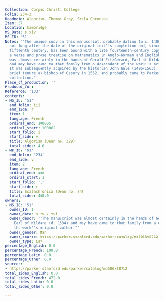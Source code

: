 ```yaml
---
Collection: Corpus Christi College
Folia: 234+3
Headnote: Algorism. Thomas Gray, Scala Chronica
Item: 37
Location: Cambridge
MS_Date: s.xiv
MS_ID: '51'
Notes: '"The unique copy in this manuscript, probably dating to c. 1400, was made
  not long after the date of the original text''s completion and, since the early
  fifteenth century, has been bound with a late fourteenth-century copy of the Algorism,
  a verse and prose treatise on mathematics in Anglo-Norman and English. "; "the manuscript
  was almost certainly in the hands of Gerald FitzGerard, Earl of Kildare (d. 1534)
  and may have come to that family from a descendant of the work''s original author.
  It was subsequently acquired by the historian John Bale (1495-1563), during his
  brief tenure as bishop of Ossory in 1552, and probably came to Parker from Bale''s
  collection."'
Place_of_production: ''
Produced_for: ''
Reference: '133'
contents:
- MS_ID: '51'
  end_folio: iii
  end_side: r
  item: 1
  language: French
  ordinal_end: 100005
  ordinal_start: 100002
  start_folio: i
  start_side: v
  title: Algorism (Dean no. 329)
  total_sides: 4.0
- MS_ID: '51'
  end_folio: '234'
  end_side: v
  item: 2
  language: French
  ordinal_end: 468
  ordinal_start: 1
  start_folio: '1'
  start_side: r
  title: Scalachronica (Dean no. 74)
  total_sides: 468.0
owners:
- MS_ID: '51'
  owner_ID: 1
  owner_date: s.xv / xvi
  owner_descr: '"The manuscript was almost certainly in the hands of Gerald FitzGerard,
    Earl of Kildare (d. 1534) and may have come to that family from a descendant of
    the work''s original author."'
  owner_gender: Man
  owner_source: https://parker.stanford.edu/parker/catalog/md506kt8712
  owner_type: Lay
percentage_English: 0.0
percentage_French: 100.0
percentage_Latin: 0.0
percentage_Other: 0.0
sources:
- https://parker.stanford.edu/parker/catalog/md506kt8712
total_sides_English: 0.0
total_sides_French: 472.0
total_sides_Latin: 0.0
total_sides_Other: 0.0

---
```

